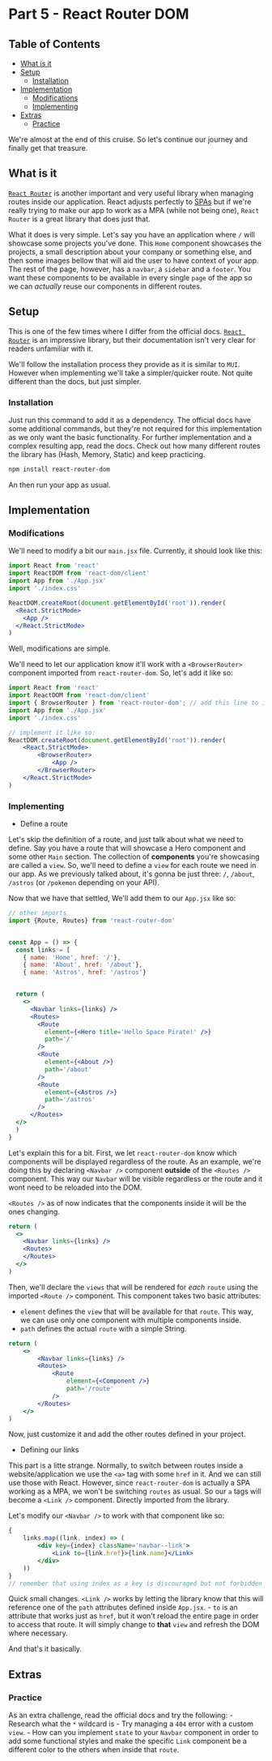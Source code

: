 # Part 5 - React Router DOM

## Table of Contents

<!-- toc -->

- [What is it](#what-is-it)
- [Setup](#setup)
  - [Installation](#installation)
- [Implementation](#implementation)
  - [Modifications](#modifications)
  - [Implementing](#implementing)
- [Extras](#extras)
  - [Practice](#practice)

<!-- tocstop -->

We're almost at the end of this cruise.
So let's continue our journey and finally get that treasure.

## What is it

[`React Router`](https://reactrouter.com/en/main)
is another important and very useful library when managing routes inside our application.
React adjusts perfectly to
[SPAs](https://medium.com/@theadkgroup/spa-vs-mpa-applications-what-are-the-differences-7dc004e62397)
but if we're really trying to make our app to work as a MPA (while not being one),
`React Router` is a great library that does just that.

What it does is very simple.
Let's say you have an application where `/` will showcase some projects you've done.
This `Home` component showcases the projects,
a small description about your company or something else,
and then some images bellow that will aid the user to have context of your app.
The rest of the page, however, has a `navbar`,
a `sidebar` and a `footer`.
You want these components to be available in every single `page`
of the app so we can *actually* reuse our components in different routes.

## Setup

This is one of the few times where I differ from the official docs.
[`React Router`](https://reactrouter.com/en/main) is an impressive library,
but their documentation isn't very clear for readers unfamiliar with it.

We'll follow the installation process they provide as it is similar to `MUI`.
However when implementing we'll take a simpler/quicker route.
Not quite different than the docs, but just simpler.

### Installation

Just run this command to add it as a dependency.
The official docs have some additional commands,
but they're not required for this implementation as we only want the basic functionality.
For further implementation and a complex resulting app, read the docs.
Check out how many different routes the library has (Hash, Memory, Static) and keep practicing.

```bash
npm install react-router-dom
```

An then run your app as usual.

## Implementation

### Modifications

We'll need to modify a bit our `main.jsx` file.
Currently, it should look like this:

```jsx
import React from 'react'
import ReactDOM from 'react-dom/client'
import App from './App.jsx'
import './index.css'

ReactDOM.createRoot(document.getElementById('root')).render(
  <React.StrictMode>
    <App />
  </React.StrictMode>
)
```

Well, modifications are simple.

We'll need to let our application know it'll work with a `<BrowserRouter>`
component imported from `react-router-dom`.
So, let's add it like so:

```jsx
import React from 'react'
import ReactDOM from 'react-dom/client'
import { BrowserRouter } from 'react-router-dom'; // add this line to import it
import App from './App.jsx'
import './index.css'

// implement it like so: 
ReactDOM.createRoot(document.getElementById('root')).render(
    <React.StrictMode>
        <BrowserRouter>
            <App />
        </BrowserRouter>
    </React.StrictMode>
)
```

### Implementing

- Define a route

Let's skip the definition of a route, and just talk about what we need to define.
Say you have a route that will showcase a Hero component and some other `Main` section.
The collection of **components** you're showcasing are called a `view`.
So, we'll need to define a `view` for each route we need in our app.
As we previously talked about,
it's gonna be just three: `/`, `/about`, `/astros` (or `/pokemon` depending on your API).

Now that we have that settled, We'll add them to our `App.jsx` like so:

```jsx
// other imports
import {Route, Routes} from 'react-router-dom'


const App = () => {
  const links = [
    { name: 'Home', href: '/'},
    { name: 'About', href: '/about'},
    { name: 'Astros', href: '/astros'}


  return (
    <>
      <Navbar links={links} />
      <Routes> 
        <Route
          element={<Hero title='Hello Space Pirate!' />}
          path='/'
        />
        <Route
          element={<About />}
          path='/about'
        />
        <Route
          element={<Astros />}
          path='/astros'
        />
      </Routes>
  </>
  )
}
```

Let's explain this for a bit.
First, we let `react-router-dom` know which components will be displayed regardless of the route. As an example, we're doing this by declaring `<Navbar />` component **outside** of the `<Routes />` component. This way our `Navbar` will be visible regardless or the route and it wont need to be reloaded into the DOM.

`<Routes />` as of now indicates that the components inside it will be the ones changing.

```jsx
return (
  <>
    <Navbar links={links} />
    <Routes>
    </Routes>
  </>
)
```

Then, we'll declare the `views` that will be rendered for *each* `route`
using the imported `<Route />` component.
This component takes two basic attributes:

- `element` defines the `view` that will be available for that `route`. This way, we can use only one component with multiple components inside.
- `path` defines the actual `route` with a simple String.

```jsx
return (
    <>
        <Navbar links={links} />
        <Routes>
            <Route 
                element={<Component />}
                path='/route'
            />
        </Routes>
    </>
)
```


Now, just customize it and add the other routes defined in your project.


- Defining our links

This part is a litte strange. Normally, to switch between routes inside a website/application we use the `<a>` tag with some `href` in it. And we can still use those with React. However, since `react-router-dom` is actually a SPA working as a MPA, we won't be switching `routes` as usual. So our `a` tags will become a `<Link />` component. Directly imported from the library.

Let's modify our `<Navbar />` to work with that component like so:

```jsx
{
    links.map((link, index) => (
        <div key={index} className='navbar--link'>
            <Link to={link.href}>{link.name}</Link>
        </div>
    ))
}
// remember that using index as a key is discouraged but not forbidden
```

Quick small changes. `<Link />` works by letting the library know that this will reference one of the `path` attributes defined inside `App.jsx`. 
    - `to` is an attribute that works just as `href`, but it won't reload the entire page in order to access that route. It will simply change to **that** `view` and refresh the DOM where necessary.


And that's it basically. 

## Extras

### Practice

As an extra challenge, read the official docs and try the following:
    - Research what the `*` wildcard is
    - Try managing a `404` error with a custom `view`.
    - How can you implement `state` to your `Navbar` component in order to add some functional styles and make the specific `Link` component be a different color to the others when inside that `route`.

